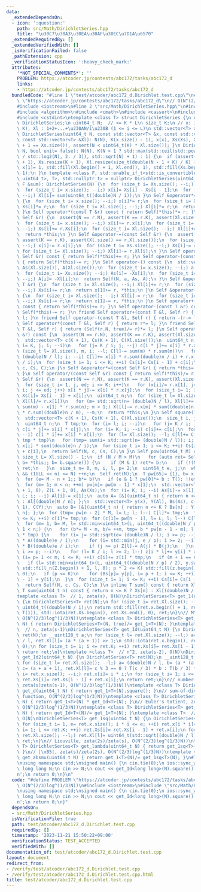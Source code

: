 ```yaml
---
data:
  _extendedDependsOn:
  - icon: ':question:'
    path: src/Math/DirichletSeries.hpp
    title: "\u30C7\u30A3\u30EA\u30AF\u30EC\u7D1A\u6570"
  _extendedRequiredBy: []
  _extendedVerifiedWith: []
  _isVerificationFailed: false
  _pathExtension: cpp
  _verificationStatusIcon: ':heavy_check_mark:'
  attributes:
    '*NOT_SPECIAL_COMMENTS*': ''
    PROBLEM: https://atcoder.jp/contests/abc172/tasks/abc172_d
    links:
    - https://atcoder.jp/contests/abc172/tasks/abc172_d
  bundledCode: "#line 1 \"test/atcoder/abc172_d.Dirichlet.test.cpp\"\n#define PROBLEM\
    \ \"https://atcoder.jp/contests/abc172/tasks/abc172_d\"\n// O(N^(2/3)log^(1/3)N))\n\
    #include <iostream>\n#line 2 \"src/Math/DirichletSeries.hpp\"\n#include <vector>\n\
    #include <algorithm>\n#include <cmath>\n#include <cassert>\n#include <numeric>\n\
    #include <cstdint>\ntemplate <class T> struct DirichletSeries {\n using Self=\
    \ DirichletSeries;\n uint64_t N;  // <= K * L\n size_t K;\n // x: i (1 <= i <=\
    \ K), Xl : 1+2+...+\u230AN/i\u230B (1 <= i <= L)\n std::vector<T> x, Xs, Xl;\n\
    \ DirichletSeries(uint64_t N, const std::vector<T> &x, const std::vector<T> &Xs,\
    \ const std::vector<T> &Xl): N(N), K(x.size() - 1), x(x), Xs(Xs), Xl(Xl) { assert(K\
    \ + 1 == Xs.size()), assert(N < uint64_t(K) * Xl.size()); }\n DirichletSeries(uint64_t\
    \ N, bool unit= false): N(N), K(N > 1 ? std::max(std::ceil(std::pow((double)N\
    \ / std::log2(N), 2. / 3)), std::sqrt(N) + 1) : 1) {\n  if (assert(N > 0), x.resize(K\
    \ + 1), Xs.resize(K + 1), Xl.resize(size_t(double(N - 1 + K) / K) + 1); unit)\
    \ x[1]= 1, std::fill(Xl.begin() + 1, Xl.end(), 1), std::fill(Xs.begin() + 1, Xs.end(),\
    \ 1);\n }\n template <class F, std::enable_if_t<std::is_convertible_v<std::invoke_result_t<F,\
    \ uint64_t>, T>, std::nullptr_t> = nullptr> DirichletSeries(uint64_t N, const\
    \ F &sum): DirichletSeries(N) {\n  for (size_t i= Xs.size(); --i;) Xs[i]= sum(i);\n\
    \  for (size_t i= x.size(); --i;) x[i]= Xs[i] - Xs[i - 1];\n  for (size_t i= Xl.size();\
    \ --i;) Xl[i]= sum(uint64_t((double)N / i));\n }\n Self &operator*=(const T &r)\
    \ {\n  for (size_t i= x.size(); --i;) x[i]*= r;\n  for (size_t i= Xs.size(); --i;)\
    \ Xs[i]*= r;\n  for (size_t i= Xl.size(); --i;) Xl[i]*= r;\n  return *this;\n\
    \ }\n Self operator*(const T &r) const { return Self(*this)*= r; }\n Self &operator+=(const\
    \ Self &r) {\n  assert(N == r.N), assert(K == r.K), assert(Xl.size() == r.Xl.size());\n\
    \  for (size_t i= x.size(); --i;) x[i]+= r.x[i];\n  for (size_t i= Xs.size();\
    \ --i;) Xs[i]+= r.Xs[i];\n  for (size_t i= Xl.size(); --i;) Xl[i]+= r.Xl[i];\n\
    \  return *this;\n }\n Self &operator-=(const Self &r) {\n  assert(N == r.N),\
    \ assert(K == r.K), assert(Xl.size() == r.Xl.size());\n  for (size_t i= x.size();\
    \ --i;) x[i]-= r.x[i];\n  for (size_t i= Xs.size(); --i;) Xs[i]-= r.Xs[i];\n \
    \ for (size_t i= Xl.size(); --i;) Xl[i]-= r.Xl[i];\n }\n Self operator+(const\
    \ Self &r) const { return Self(*this)+= r; }\n Self operator-(const Self &r) const\
    \ { return Self(*this)-= r; }\n Self operator-() const {\n  std::vector<T> a(x.size()),\
    \ As(Xl.size()), A(Xl.size());\n  for (size_t i= x.size(); --i;) a[i]= -x[i];\n\
    \  for (size_t i= Xs.size(); --i;) As[i]= -Xs[i];\n  for (size_t i= Xl.size();\
    \ --i;) A[i]= -Xl[i];\n  return Self(N, a, As, A);\n }\n Self &operator+=(const\
    \ T &r) {\n  for (size_t i= Xl.size(); --i;) Xl[i]+= r;\n  for (size_t i= Xs.size();\
    \ --i;) Xs[i]+= r;\n  return x[1]+= r, *this;\n }\n Self &operator-=(const T &r)\
    \ {\n  for (size_t i= Xl.size(); --i;) Xl[i]-= r;\n  for (size_t i= Xs.size();\
    \ --i;) Xs[i]-= r;\n  return x[1]-= r, *this;\n }\n Self operator+(const T &r)\
    \ const { return Self(*this)+= r; }\n Self operator-(const T &r) const { return\
    \ Self(*this)-= r; }\n friend Self operator+(const T &l, Self r) { return r+=\
    \ l; }\n friend Self operator-(const T &l, Self r) { return -(r-= l); }\n friend\
    \ Self operator*(const T &l, Self r) { return r*= l; }\n friend Self operator/(const\
    \ T &l, Self r) { return (Self(r.N, true)/= r)*= l; }\n Self operator*(const Self\
    \ &r) const {\n  assert(N == r.N), assert(K == r.K), assert(Xl.size() == r.Xl.size());\n\
    \  std::vector<T> c(K + 1), Cs(K + 1), C(Xl.size());\n  uint64_t n;\n  for (size_t\
    \ i= K, j; i; --i)\n   for (j= K / i; j; --j) c[i * j]+= x[i] * r.x[j];\n  for\
    \ (size_t l= Xl.size(), m, i; --l; C[l]-= sum(m) * r.sum(m))\n   for (i= m= std::sqrt(n=\
    \ (double)N / l); i; --i) C[l]+= x[i] * r.sum((double)n / i) + r.x[i] * sum((double)n\
    \ / i);\n  for (size_t i= 1; i <= K; ++i) Cs[i]= Cs[i - 1] + c[i];\n  return Self(N,\
    \ c, Cs, C);\n }\n Self &operator*=(const Self &r) { return *this= *this * r;\
    \ }\n Self operator/(const Self &r) const { return Self(*this)/= r; }\n Self &operator/=(const\
    \ Self &r) {\n  assert(N == r.N), assert(K == r.K), assert(Xl.size() == r.Xl.size());\n\
    \  for (size_t i= 1, j, ed; i <= K; i++)\n   for (x[i]/= r.x[1], j= 2, ed= K /\
    \ i; j <= ed; j++) x[i * j]-= x[i] * r.x[j];\n  for (size_t i= 1; i <= K; ++i)\
    \ Xs[i]= Xs[i - 1] + x[i];\n  uint64_t n;\n  for (size_t l= Xl.size(), m; --l;\
    \ Xl[l]/= r.x[1])\n   for (m= std::sqrt(n= (double)N / l), Xl[l]+= r.sum(m) *\
    \ sum(m) - x[1] * r.sum(n); m > 1;) Xl[l]-= r.x[m] * sum((double)n / m) + x[m]\
    \ * r.sum((double)n / m), --m;\n  return *this;\n }\n Self square() const {\n\
    \  std::vector<T> c(K + 1), Cs(K + 1), C(Xl.size());\n  size_t i, j, l= std::sqrt(K);\n\
    \  uint64_t n;\n  T tmp;\n  for (i= l; i; --i)\n   for (j= K / i; j > i; --j)\
    \ c[i * j]+= x[i] * x[j];\n  for (i= K; i; --i) c[i]+= c[i];\n  for (i= l; i;\
    \ --i) c[i * i]+= x[i] * x[i];\n  for (l= Xl.size(); --l; C[l]+= C[l], C[l]-=\
    \ tmp * tmp)\n   for (tmp= sum(i= std::sqrt(n= (double)N / l)); i; --i) C[l]+=\
    \ x[i] * sum((double)n / i);\n  for (size_t i= 1; i <= K; ++i) Cs[i]= Cs[i - 1]\
    \ + c[i];\n  return Self(N, c, Cs, C);\n }\n Self pow(uint64_t M) const {\n  const\
    \ size_t L= Xl.size() - 1;\n  if (N / M > M)\n   for (auto ret= Self(N, true),\
    \ b= *this;; b= b.square()) {\n    if (M & 1) ret*= b;\n    if (!(M>>= 1)) return\
    \ ret;\n   }\n  size_t n= 0, m, i, l, p= 2;\n  uint64_t e, j;\n  while (n <= M\
    \ && (1ULL << n) <= N) ++n;\n  Self ret(N);\n  T pw[65]= {1}, b= x[1], tmp;\n\
    \  for (e= M - n + 1;; b*= b)\n   if (e & 1 ? pw[0]*= b : T(); !(e>>= 1)) break;\n\
    \  for (m= 1; m < n; ++m) pw[m]= pw[m - 1] * x[1];\n  std::vector<T> Al(Xl), z(K\
    \ + 1, 0), Z(L + 1, 0), As(Xs);\n  for (i= K; i; --i) As[i]-= x[1];\n  for (i=\
    \ L; i; --i) Al[i]-= x[1];\n  auto A= [&](uint64_t n) { return n <= K ? As[n]\
    \ : Al[(double)N / n]; };\n  std::vector<T> y(x), Y(Al), Bs(As), c(y), Cs(K +\
    \ 1), C(Y);\n  auto B= [&](uint64_t n) { return n <= K ? Bs[n] : Y[(double)N /\
    \ n]; };\n  for (tmp= pw[n - 2] * M, l= L; l; l--) C[l]*= tmp;\n  for (i= 2; i\
    \ <= K; ++i) c[i]*= tmp;\n  for (c[1]= pw[n - 1], l= L; l; l--) C[l]+= c[1];\n\
    \  for (m= 1, b= M, l= std::min<uint64_t>(L, uint64_t((double)N / p) / 2); m +\
    \ 1 < n;) {\n   for (b*= M - m, b/= ++m, tmp= b * pw[n - 1 - m]; l; C[l--]+= Z[l]\
    \ * tmp) {\n    for (i= j= std::sqrt(e= (double)N / l); i >= p; --i) Z[l]+= y[i]\
    \ * A((double)e / i);\n    for (i= std::min(j, e / p); i >= 2; --i) Z[l]+= x[i]\
    \ * B((double)e / i);\n    if (j >= p) Z[l]-= A(j) * B(j);\n   }\n   for (i= K;\
    \ i >= p; --i)\n    for (l= K / i; l >= 2; l--) z[i * l]+= y[i] * x[l];\n   for\
    \ (i= p= 1 << m; i <= K; ++i) c[i]+= z[i] * tmp;\n   if (m + 1 == n) break;\n\
    \   if (l= std::min<uint64_t>(L, uint64_t((double)N / p) / 2), y.swap(z), Y.swap(Z),\
    \ std::fill_n(Z.begin() + 1, l, 0); p * 2 <= K) std::fill(z.begin() + p * 2, z.end(),\
    \ 0);\n   if (p <= K)\n    for (Bs[p]= y[p], i= p + 1; i <= K; ++i) Bs[i]= Bs[i\
    \ - 1] + y[i];\n  }\n  for (size_t i= 1; i <= K; ++i) Cs[i]= Cs[i - 1] + c[i];\n\
    \  return Self(N, c, Cs, C);\n }\n inline T sum() const { return Xl[1]; }\n inline\
    \ T sum(uint64_t n) const { return n <= K ? Xs[n] : Xl[(double)N / n]; }\n};\n\
    template <class T>  // 1, zeta(s), O(N)\nDirichletSeries<T> get_1(uint64_t N)\
    \ {\n DirichletSeries<T> ret(N);\n for (size_t i= ret.Xl.size(); --i;) ret.Xl[i]=\
    \ uint64_t((double)N / i);\n return std::fill(ret.x.begin() + 1, ret.x.end(),\
    \ T(1)), std::iota(ret.Xs.begin(), ret.Xs.end(), 0), ret;\n}\n// M\xF6bius, 1/zeta(s),\
    \ O(N^(2/3)log^(1/3)N))\ntemplate <class T> DirichletSeries<T> get_mu(uint64_t\
    \ N) { return DirichletSeries<T>(N, true)/= get_1<T>(N); }\ntemplate <class T>\
    \  // n, zeta(s-1)\nDirichletSeries<T> get_Id(uint64_t N) {\n DirichletSeries<T>\
    \ ret(N);\n __uint128_t a;\n for (size_t l= ret.Xl.size(); --l;) a= (double)N\
    \ / l, ret.Xl[l]= (a * (a + 1)) >> 1;\n std::iota(ret.x.begin(), ret.x.end(),\
    \ 0);\n for (size_t i= 1; i <= ret.K; ++i) ret.Xs[i]= ret.Xs[i - 1] + ret.x[i];\n\
    \ return ret;\n}\ntemplate <class T>  // n^2, zeta(s-2), O(N)\nDirichletSeries<T>\
    \ get_Id2(uint64_t N) {\n DirichletSeries<T> ret(N);\n __uint128_t a, b, c;\n\
    \ for (size_t l= ret.Xl.size(); --l;) a= (double)N / l, b= (a * (a + 1)) >> 1,\
    \ c= (a + a + 1), ret.Xl[l]= c % 3 == 0 ? T(c / 3) * b : T(b / 3) * c;\n for (uint64_t\
    \ i= ret.x.size(); --i;) ret.x[i]= i * i;\n for (size_t i= 1; i <= ret.K; ++i)\
    \ ret.Xs[i]= ret.Xs[i - 1] + ret.x[i];\n return ret;\n}\n// number-of-divisors,\
    \ zeta(s)zeta(s-1), O(N^(2/3)log^(1/3)N))\ntemplate <class T> DirichletSeries<T>\
    \ get_d(uint64_t N) { return get_1<T>(N).square(); }\n// sum-of-divisors, zeta(s)zeta(s-2),\
    \ function, O(N^(2/3)log^(1/3)N))\ntemplate <class T> DirichletSeries<T> get_sigma(uint64_t\
    \ N) { return get_1<T>(N) * get_Id<T>(N); }\n// Euler's totient, zeta(s-1)/zeta(s),\
    \ O(N^(2/3)log^(1/3)N))\ntemplate <class T> DirichletSeries<T> get_phi(uint64_t\
    \ N) { return get_Id<T>(N)/= get_1<T>(N); }\ntemplate <class T>  // zeta(2s),\
    \ O(N)\nDirichletSeries<T> get_1sq(uint64_t N) {\n DirichletSeries<T> ret(N);\n\
    \ for (size_t i= 1, e= ret.x.size(); i * i <= e; ++i) ret.x[i * i]= 1;\n for (size_t\
    \ i= 1; i <= ret.K; ++i) ret.Xs[i]= ret.Xs[i - 1] + ret.x[i];\n for (size_t l=\
    \ ret.Xl.size(); --l;) ret.Xl[l]= uint64_t(std::sqrt((double)N / l));\n return\
    \ ret;\n}\n// Liouville, zeta(2s)/zeta(s), O(N^(2/3)log^(1/3)N))\ntemplate <class\
    \ T> DirichletSeries<T> get_lambda(uint64_t N) { return get_1sq<T>(N)/= get_1<T>(N);\
    \ }\n// |\xB5|, zeta(s)/zeta(2s), O(N^(2/3)log^(1/3)N))\ntemplate <class T> DirichletSeries<T>\
    \ get_absmu(uint64_t N) { return get_1<T>(N)/= get_1sq<T>(N); }\n#line 5 \"test/atcoder/abc172_d.Dirichlet.test.cpp\"\
    \nusing namespace std;\nsigned main() {\n cin.tie(0);\n ios::sync_with_stdio(0);\n\
    \ long long N;\n cin >> N;\n cout << get_Id<long long>(N).square().sum() << '\\\
    n';\n return 0;\n}\n"
  code: "#define PROBLEM \"https://atcoder.jp/contests/abc172/tasks/abc172_d\"\n//\
    \ O(N^(2/3)log^(1/3)N))\n#include <iostream>\n#include \"src/Math/DirichletSeries.hpp\"\
    \nusing namespace std;\nsigned main() {\n cin.tie(0);\n ios::sync_with_stdio(0);\n\
    \ long long N;\n cin >> N;\n cout << get_Id<long long>(N).square().sum() << '\\\
    n';\n return 0;\n}"
  dependsOn:
  - src/Math/DirichletSeries.hpp
  isVerificationFile: true
  path: test/atcoder/abc172_d.Dirichlet.test.cpp
  requiredBy: []
  timestamp: '2023-11-21 15:50:22+09:00'
  verificationStatus: TEST_ACCEPTED
  verifiedWith: []
documentation_of: test/atcoder/abc172_d.Dirichlet.test.cpp
layout: document
redirect_from:
- /verify/test/atcoder/abc172_d.Dirichlet.test.cpp
- /verify/test/atcoder/abc172_d.Dirichlet.test.cpp.html
title: test/atcoder/abc172_d.Dirichlet.test.cpp
---
```

